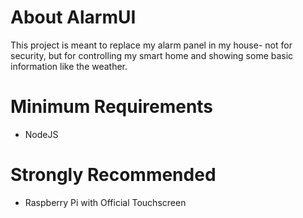 # About AlarmUI

This project is meant to replace my alarm panel in my house- not for security, but for controlling my smart home and showing some basic information like the weather.

# Minimum Requirements
- NodeJS

# Strongly Recommended
- Raspberry Pi with Official Touchscreen